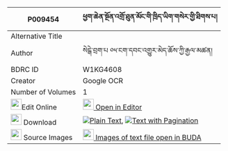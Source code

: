 |P009454|ཕྱག་ཆེན་སྔོན་འགྲོ་ཐུན་མོང་གི་ཁྲིད་ཡིག་གསེར་གྱི་ཐིགས་པ། 
| --- | --- 
|Alternative Title |
|Author| སེངྒེ་བྲག་པ ༠༥་ངག་དབང་འགྱུར་མེད་ཆོས་ཀྱི་རྒྱལ་མཚན།
|BDRC ID | W1KG4608
|Creator | Google OCR
|Number of Volumes| 1
|<img width="25" src="https://img.icons8.com/color/25/000000/edit-property.png">Edit Online| [<img width="25" src="https://avatars.githubusercontent.com/u/45091458?s=200&v=4"> Open in Editor](http://editor.openpecha.org/P009454)
|<img width="25" src="https://img.icons8.com/fluent/48/000000/download-2.png"/>  Download | [![](https://img.icons8.com/color/20/000000/txt.png)Plain Text](https://github.com/Openpecha/P009454/releases/download/v1/chak_chen_ngondro_tunmong_gi_t_plain_P009454.zip), [![](https://img.icons8.com/color/20/000000/txt.png)Text with Pagination](https://github.com/Openpecha/P009454/releases/download/v1/chak_chen_ngondro_tunmong_gi_t_pages_P009454.zip)
|<img width="25" src="https://img.icons8.com/plasticine/100/000000/pictures-folder.png"/>  Source Images | [<img width="25" src="https://library.bdrc.io/icons/BUDA-small.svg"> Images of text file open in BUDA](https://library.bdrc.io/show/bdr:W1KG4608)
